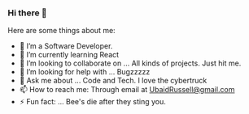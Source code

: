 ### Hi there 👋


Here are some things about me:

- 🔭 I’m a Software Developer.
- 🌱 I’m currently learning React
- 👯 I’m looking to collaborate on ... All kinds of projects. Just hit me.
- 🤔 I’m looking for help with ... Bugzzzzz
- 💬 Ask me about ... Code and Tech. I love the cybertruck
- 📫 How to reach me: Through email at UbaidRussell@gmail.com
- ⚡ Fun fact: ... Bee's die after they sting you.

